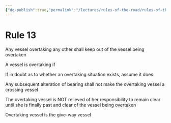 ```yaml
---
{"dg-publish":true,"permalink":"/lectures/rules-of-the-road/rules-of-the-road-index/rule-13-overtaking/"}
---
```


# Rule 13

Any vessel overtaking any other shall keep out of the vessel being overtaken

A vessel is overtaking if 

If in doubt as to whether an overtaking situation exists, assume it does

Any subsequent alteration of bearing shall not make the overtaking vessel a crossing vessel

The overtaking vessel is NOT relieved of her responsibility to remain clear until she is finally past and clear of the vessel being overtaken

Overtaking vessel is the give-way vessel